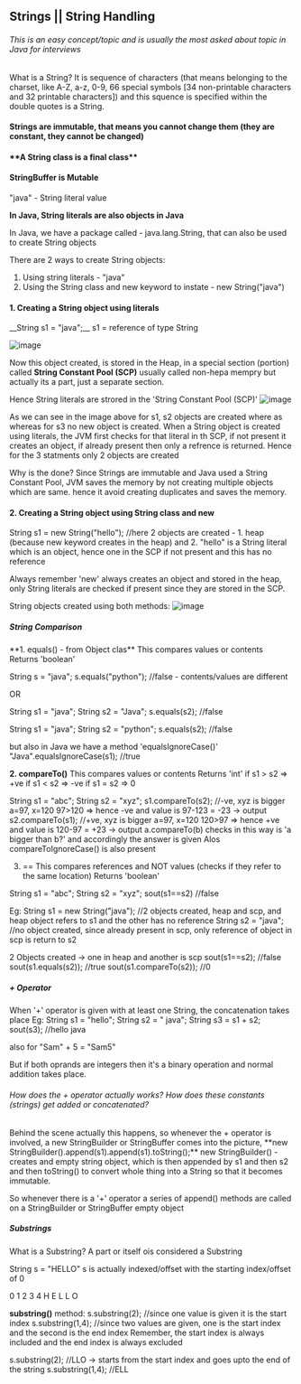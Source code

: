 <h2>Strings || String Handling</h2>

<h6>This is an easy concept/topic and is usually the most asked about topic in Java for interviews</h6>


What is a String?
It is sequence of characters (that means belonging to the charset, like A-Z, a-z, 0-9, 66 special symbols [34 non-printable characters and 32 printable characters]) and this squence is specified within the double quotes is a String.

<h4>Strings are immutable, that means you cannot change them (they are constant, they cannot be changed)<h4>
**A String class is a final class**


<h4>StringBuffer is Mutable</h4>

"java" - String literal value

**In Java, String literals are also objects in Java**

In Java, we have a package called - java.lang.String, that can also be used to create String objects

There are 2 ways to create String objects:
 1. Using string literals - "java"
 2. Using the String class and new keyword to instate - new String("java")
 
 
<h4>1. Creating a String object using literals</h4>
__String s1 = "java";__
s1 =  reference of type String

![image](https://user-images.githubusercontent.com/83197830/232150354-d7335f2d-4185-487e-a971-d89ba6bd25b7.png)

Now this object created, is stored in the Heap, in a special section (portion) called **String Constant Pool (SCP)** usually called non-hepa mempry but actually its a part, just a separate section.

Hence String literals are strored in the 'String Constant Pool (SCP)'
![image](https://user-images.githubusercontent.com/83197830/232153224-770efbe8-0a7c-4e4e-8602-703f2be7557c.png)

As we can see in the image above for s1, s2 objects are created where as whereas for s3 no new object is created. When a String object is created using literals, the JVM first checks for that literal in th SCP, if not present it creates an object, if already present then only a refrence is returned.
Hence for the 3 statments only 2 objects are created

Why is the done?
Since Strings are immutable and Java used a String Constant Pool, JVM saves the memory by not creating multiple objects which are same. hence it avoid creating duplicates and saves the memory.


<h4>2. Creating a String object using String class and new</h4>
String s1 = new String("hello");   //here 2 objects are created - 1. heap (because new keyword creates in the heap) and 2. "hello" is a String literal which is an object, hence one in the SCP if not present and this has no reference

Always remember 'new' always creates an object and stored in the heap, only String literals are checked if present since they are stored in the SCP.

String objects created using both methods:
![image](https://user-images.githubusercontent.com/83197830/232161862-a21b225a-2f6f-42d7-ab70-bdeb1d84d339.png)






<h5>String Comparison</h5>
**1. equals() - from Object clas**
This compares values or contents
Returns 'boolean'

String s = "java";
s.equals("python"); //false - contents/values are different

OR

String s1 = "java";
String s2 = "Java";
s.equals(s2); //false

String s1 = "java";
String s2 = "python";
s.equals(s2); //false

but also in Java we have a method 'equalsIgnoreCase()'
"Java".equalsIgnoreCase(s1); //true


**2. compareTo()**
This compares values or contents
Returns 'int'
if s1 > s2 => +ve
if s1 < s2 => -ve
if s1 = s2 => 0

String s1 = "abc";
String s2 = "xyz";
s1.compareTo(s2); //-ve, xyz is bigger a=97, x=120 97>120 => hence -ve and value is 97-123 = -23 -> output
s2.compareTo(s1); //+ve, xyz is bigger a=97, x=120 120>97 => hence +ve and value is 120-97 = +23 -> output
a.compareTo(b) checks in this way is 'a bigger than b?' and accordingly the answer is given
Alos compareToIgnoreCase() is also present

3. ==
This compares references and NOT values (checks if they refer to the same location)
Returns 'boolean'

String s1 = "abc";
String s2 = "xyz";
sout(s1==s2) //false


Eg:
String s1 = new String("java"); //2 objects created, heap and scp, and heap object refers to s1 and the other has no reference
String s2 = "java"; //no object created, since already present in scp, only reference of object in scp is return to s2

2 Objects created -> one in heap and another is scp
sout(s1==s2); //false
sout(s1.equals(s2)); //true
sout(s1.compareTo(s2)); //0


<h5>+ Operator</h5>
When '+' operator is given with at least one String, the concatenation takes place
Eg:
String s1 = "hello";
String s2 = " java";
String s3 = s1 + s2;
sout(s3); //hello java

also for "Sam" + 5 = "Sam5"

But if both oprands are integers then it's a binary operation and normal addition takes place.

<h6>How does the + operator actually works? How does these constants (strings) get added or concatenated?</h6>
Behind the scene actually this happens,
so whenever the + operator is involved, a new StringBuilder or StringBuffer comes into the picture,
**new StringBuilder().append(s1).append(s1).toString();**
new StringBuilder() - creates and empty string object, which is then appended by s1 and then s2 and then toString() to convert whole thing into a String so that it becomes immutable.

So whenever there is a '+' operator a series of append() methods are called on a StringBuilder or StringBuffer empty object



<h5>Substrings</h5>
What is a Substring?
A part or itself ois considered a Substring

String s = "HELLO"
s is actually indexed/offset with the starting index/offset of 0

0 1 2 3 4
H E L L O

**substring()** method:
s.substring(2); //since one value is given it is the start index
s.substring(1,4); //since two values are given, one is the start index and the second is the end index
Remember, the start index is always included and the end index is always excluded

s.substring(2); //LLO -> starts from the start index and goes upto the end of the string
s.substring(1,4); //ELL

